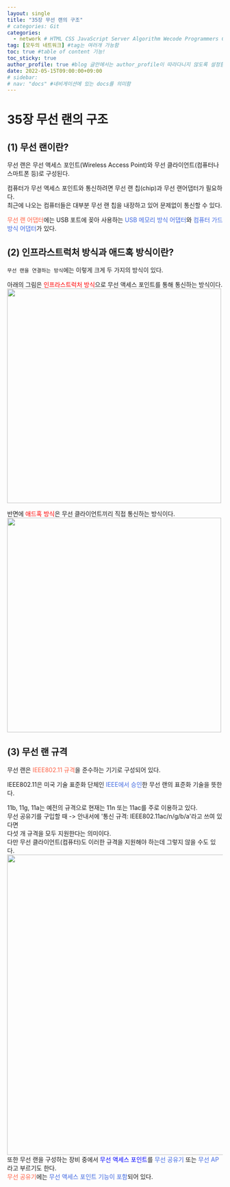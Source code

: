 ```yaml
---
layout: single
title: "35장 무선 랜의 구조"
# categories: Git
categories:
  - network # HTML CSS JavaScript Server Algorithm Wecode Programmers CS vsCode
tag: [모두의 네트워크] #tag는 여러개 가능함
toc: true #table of content 기능!
toc_sticky: true
author_profile: true #blog 글안에서는 author_profile이 따라다니지 않도록 설정함
date: 2022-05-15T09:00:00+09:00   
# sidebar:
# nav: "docs" #네비게이션에 있는 docs를 의미함
---  
```

# 35장 무선 랜의 구조
## (1) 무선 랜이란?
무선 랜은 무선 액세스 포인트(Wireless Access Point)와 무선 클라이언트(컴퓨터나 스마트폰 등)로 구성된다.  

컴퓨터가 무선 액세스 포인트와 통신하려면 무선 랜 칩(chip)과 무선 랜어댑터가 필요하다.  
최근에 나오는 컴퓨터들은 대부분 무선 랜 칩을 내장하고 있어 문제없이 통신할 수 있다.  

<span style="color:tomato">무선 랜 어댑터</span>에는 USB 포트에 꽂아 사용하는 <span style="color:royalblue">USB 메모리 방식 어댑터</span>와 <span style="color:royalblue">컴퓨터 가드 방식 어댑터</span>가 있다.  

## (2) 인프라스트럭처 방식과 애드혹 방식이란?
`무선 랜을 연결하는 방식`에는 이렇게 크게 두 가지의 방식이 있다.  

아래의 그림은 <span style="color:red">인프라스트럭처 방식</span>으로 무선 액세스 포인트를 통해 통신하는 방식이다.  
<img src="https://user-images.githubusercontent.com/87808288/168453372-86b7c86c-b72e-47d0-a3ad-36881023932a.png" width="500">  

반면에 <span style="color:red">애드혹 방식</span>은 무선 클라이언트끼리 직접 통신하는 방식이다.  
<img src="https://user-images.githubusercontent.com/87808288/168453426-1e083cba-3f47-4fca-be41-09e70f1fdc6b.png" width="500">  

## (3) 무선 랜 규격
무선 랜은 <span style="color:tomato">IEEE802.11 규격</span>을 준수하는 기기로 구성되어 있다.  

IEEE802.11은 미국 기술 표준화 단체인 <span style="color:royalblue">IEEE에서 승인</span>한 무선 랜의 표준화 기술을 뜻한다.  

11b, 11g, 11a는 예전의 규격으로 현재는 11n 또는 11ac를 주로 이용하고 있다.  
무선 공유기를 구입할 때 -> 안내서에 '통신 규격: IEEE802.11ac/n/g/b/a'라고 쓰여 있다면  
다섯 개 규격을 모두 지원한다는 의미이다.  
다만 무선 클라이언트(컴퓨터)도 이러한 규격을 지원해야 하는데 그렇지 않을 수도 있다.  
<img src="https://user-images.githubusercontent.com/87808288/168453514-15f53ded-6b4b-4b3a-9b3d-5b77ab25737e.png" width="700">  
또한 무선 랜을 구성하는 장비 중에서 <span style="color:blue">무선 액세스 포인트</span>를 <span style="color:royalblue">무선 공유기</span> 또는 <span style="color:royalblue">무선 AP</span>라고 부르기도 한다.  
<span style="color:tomato">무선 공유기</span>에는 <span style="color:royalblue">무선 액세스 포인트 기능이 포함</span>되어 있다.  


<!-- ### 2. Link 넣기

```

유형 1: (설명어를 입력) : [gunhee's coding blog](https://gunhee-jeong.github.io/)
유형 2: (URL 자동연결) : <https://gunhee-jeong.github.io/>
유형 3: (동일 파일 내 '문단으로 이동') : [1. Header로 이동](###-1-header)

```

유형 1: (설명어를 입력) : [gunhee's coding blog](https://gunhee-jeong.github.io/)
유형 2: (URL 자동연결) : <https://gunhee-jeong.github.io/>
유형 3: (동일 파일 내 '문단으로 이동') : [1. Header로 이동](#1-header)
유형 3의 방법

1. 특수문자를 제거
2. 스페이스는 -로 바꾸고
3. 대문자는 소문자로!
   그래서 ### 1. Header -> #1-header

## Link: [google][https://www.google.com/]

### 3. 수평선

```

---

```

---

### 4. 라인 바꾸기

```

스페이스바를 2번 눌러주면 다음칸으로
이동할 수 있어요!

```

---

스페이스바를 2번 눌러주면
다음칸으로 이동할 수 있어요!

### 5. list 만들기

```

1. 1번
2. 2번
3. 3번

- 순서없는 list
  - 순서없는 list
    - 순서없는 list

```

1. 1번
2. 2번
3. 3번

- 순서없는 list
  - 순서없는 list
    - 순서없는 list

---

### 6. font 관련

```

**진하게** -> 볼드
_기울여서_ -> 이탤릭체
~~취소선~~ -> 취소선

<ul>밑줄넣기</ul> -> 밑줄
<span style="color:red">빨간 글씨</span> -> 글자색
이것이 `인라인` 입니다 -> 인라인 코드
```

**진하게** -> 볼드
_기울여서_ -> 이탤릭체
~~취소선~~ -> 취소선
<u>밑줄넣기</u> -> 밑줄
<span style="color:red">빨간 글씨</span>
이것이 `인라인` 입니다 -> 인라인 코드

---

### 7. 인용구문

```
> coding
>
> > JavaScript
> >
> > > 내가 프짱!
```

> coding
>
> > JavaScript
> >
> > > 내가 프짱!

---

### 8. 이미지 삽입

```
유형1: ('사이즈를 조절' -> HTML 태그 사용) : <img src="https://gunhee-jeong.github.io/assets/images/blogLogo.png" width="300" height="200">
유형2: (이미지 삽입 후 -> 링크 걸기)
[![이미지](https://gunhee-jeong.github.io/assets/images/blogLogo/blogLogo.png)](https://gunhee-jeong.github.io/)
```

유형1: ('사이즈를 조절' -> HTML 태그 사용) : <img src="https://gunhee-jeong.github.io/assets/images/blogLogo.png" width="300" height="200">
유형2: (이미지 삽입 후 -> 링크 걸기)
[![이미지](https://gunhee-jeong.github.io/assets/images/blogLogo.png)](https://gunhee-jeong.github.io/)

### 9. 표 만들기

```
||국어|영어|
| :--- | ---: | :--: |
|건희 | 100점 | 100점
|철수 | 100점 | 100점
```

|      |  국어 | 영어  |
| :--- | ----: | :---: |
| 건희 | 100점 | 100점 |
| 철수 | 100점 | 100점 |

> - header를 넣고 싶은 경우 ---을 사용하고 :을 이용하여 정렬에 사용함!

### 10. 토글 만들기

```
<details>
<summary>여기를 누르세요</summary>
<div markdown="1">
숨겨진 내용
</div>
</details>
```

<details>
<summary>여기를 누르세요</summary>
<div markdown="1">
숨겨진 내용
</div>
</details> -->
